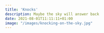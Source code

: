 ```yaml
---
title: 'Knocks'
description: Maybe the sky will answer back
date: 2021-08-01T11:11:11+01:00
image: "/images/knocking-on-the-sky.jpg"
---
```

